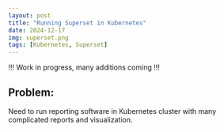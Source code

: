 ```yaml
---
layout: post
title: "Running Superset in Kubernetes"
date: 2024-12-17
img: superset.png
tags: [Kubernetes, Superset]
---
```


!!! Work in progress, many additions coming !!!

## Problem:
Need to run reporting software in Kubernetes cluster with many complicated reports and visualization.